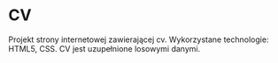 # CV
Projekt strony internetowej zawierającej cv. Wykorzystane technologie: HTML5, CSS. CV jest uzupełnione losowymi danymi.
